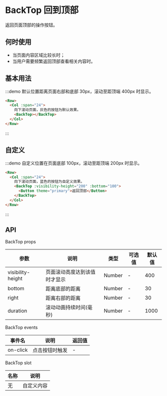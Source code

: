 # BackTop 回到顶部

返回页面顶部的操作按钮。

## 何时使用

- 当页面内容区域比较长时；
- 当用户需要频繁返回顶部查看相关内容时。

## 基本用法

:::demo 默认位置距离页面右部和底部 30px，滚动至距顶端 400px 时显示。

```html
<Row>
  <Col :span="24">
    向下滚动页面，灰色的按钮为默认效果。
    <BackTop></BackTop>
  </Col>
</Row>
```
:::

## 自定义

:::demo 自定义位置在页面底部 100px，滚动至距顶端 200px 时显示。

```html
<Row>
  <Col :span="24">
    向下滚动页面，蓝色的按钮为自定义效果。
    <BackTop :visibility-height="200" :bottom="100">
      <Button theme="primary">返回顶部</Button>
    </BackTop>
  </Col>
</Row>
```
:::

## API

BackTop props

| 参数 | 说明 | 类型 | 可选值 | 默认值 |
|---- |---- |---- |---- |---- |
| visibility-height | 页面滚动高度达到该值时才显示 | Number | - | 400 |
| bottom | 距离底部的距离 | Number | - | 30 |
| right | 距离右部的距离 | Number | - | 30 |
| duration | 滚动动画持续时间(毫秒) | Number | - | 1000 |

BackTop events

| 事件名 | 说明 | 返回值 |
|---- |---- |---- |
| on-click | 点击按钮时触发 | - |

BackTop slot

| 名称 | 说明 |
|---- |---- |
| 无 | 自定义内容 |

<script>
  import Row from '@/components/row';
  import Col from '@/components/col';
  import Button from '@/components/button';
  import BackTop from '@/components/back-top';

  export default {
    components: {
      Row,
      Col,
      Button,
      BackTop,
    },
    methods: {
    },
  };
</script>

<style lang="scss" scoped>
  .article {
    height: 2000px; 
  }
</style>